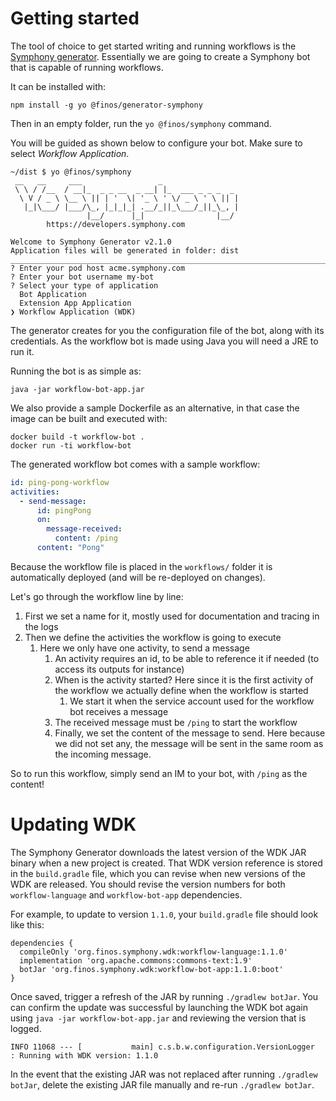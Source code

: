 # Getting started

The tool of choice to get started writing and running workflows is
the [Symphony generator](https://github.com/finos/generator-symphony). Essentially we are going to
create a Symphony bot that is capable of running workflows.

It can be installed with:

```
npm install -g yo @finos/generator-symphony
```

Then in an empty folder, run the `yo @finos/symphony` command.

You will be guided as shown below to configure your bot. Make sure to select _Workflow Application_.

```
~/dist $ yo @finos/symphony
 __   __     ___                 _
 \ \ / /__  / __|_  _ _ __  _ __| |_  ___ _ _ _  _
  \ V / _ \ \__ \ || | '  \| '_ \ ' \/ _ \ ' \ || |
   |_|\___/ |___/\_, |_|_|_| .__/_||_\___/_||_\_, |
                 |__/      |_|                |__/ 
        https://developers.symphony.com

Welcome to Symphony Generator v2.1.0
Application files will be generated in folder: dist
______________________________________________________________________________________________________
? Enter your pod host acme.symphony.com
? Enter your bot username my-bot
? Select your type of application 
  Bot Application 
  Extension App Application 
❯ Workflow Application (WDK) 
```

The generator creates for you the configuration file of the bot, along with its credentials. As the workflow bot is made
using Java you will need a JRE to run it.

Running the bot is as simple as:

```
java -jar workflow-bot-app.jar
```

We also provide a sample Dockerfile as an alternative, in that case the image can be built and executed with:

```
docker build -t workflow-bot .
docker run -ti workflow-bot
```

The generated workflow bot comes with a sample workflow:

```yaml
id: ping-pong-workflow
activities:
  - send-message:
      id: pingPong
      on:
        message-received:
          content: /ping
      content: "Pong"
```

Because the workflow file is placed in the `workflows/` folder it is automatically deployed (and will be re-deployed on
changes).

Let's go through the workflow line by line:

1. First we set a name for it, mostly used for documentation and tracing in the logs
2. Then we define the activities the workflow is going to execute
   1. Here we only have one activity, to send a message
      1. An activity requires an id, to be able to reference it if needed (to access its outputs for instance)
      2. When is the activity started? Here since it is the first activity of the workflow we actually define when the
         workflow is started
         1. We start it when the service account used for the workflow bot receives a message
      3. The received message must be `/ping` to start the workflow
      4. Finally, we set the content of the message to send. Here because we did not set any, the message will be sent in the
         same room as the incoming message.

So to run this workflow, simply send an IM to your bot, with `/ping` as the content!

# Updating WDK
The Symphony Generator downloads the latest version of the WDK JAR binary when a new project is created. That WDK version reference is stored in the `build.gradle` file, which you can revise when new versions of the WDK are released. You should revise the version numbers for both `workflow-language` and `workflow-bot-app` dependencies.

For example, to update to version `1.1.0`, your `build.gradle` file should look like this:
```
dependencies {
  compileOnly 'org.finos.symphony.wdk:workflow-language:1.1.0'
  implementation 'org.apache.commons:commons-text:1.9'
  botJar 'org.finos.symphony.wdk:workflow-bot-app:1.1.0:boot'
}
```

Once saved, trigger a refresh of the JAR by running `./gradlew botJar`. You can confirm the update was successful by launching the WDK bot again using `java -jar workflow-bot-app.jar` and reviewing the version that is logged.
```
INFO 11068 --- [           main] c.s.b.w.configuration.VersionLogger      : Running with WDK version: 1.1.0
```
In the event that the existing JAR was not replaced after running `./gradlew botJar`, delete the existing JAR file manually and re-run `./gradlew botJar`.
